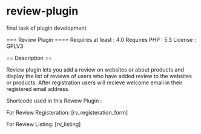 # review-plugin
final task of plugin development

=== Review Plugin ====
Requires at least : 4.0
Requires PHP : 5.3
License : GPLV3

== Description ==

Review plugin lets you add a review on websites or about products and display the list of reviews of users who have added review to the websites or products.
After registration users will recieve welcome email in their registered email address.

Shortcode used in this Review Plugin :

For Review Registeration:
[rv_registeration_form]

For Review Listing:
[rv_listing]


